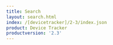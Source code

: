 ```yaml
---
title: Search
layout: search.html
index: /[devicetracker]/2-3/index.json
product: Device Tracker
productversion: '2.3'
---
```





